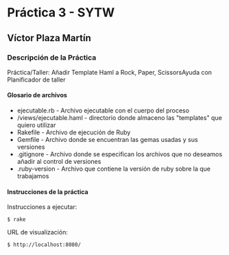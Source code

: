 # Práctica 3 - SYTW

## Víctor Plaza Martín


### Descripción de la Práctica


Práctica/Taller: Añadir Template Haml a Rock, Paper, ScissorsAyuda con Planificador de taller

#### Glosario de archivos

<ul>
  <li>ejecutable.rb - Archivo ejecutable con el cuerpo del proceso</li>
  <li>/views/ejecutable.haml - directorio donde almaceno las "templates" que quiero utilizar</li>
  <li>Rakefile - Archivo de ejecución de Ruby </li>
  <li>Gemfile - Archivo donde se encuentran las gemas usadas y sus versiones</li>
  <li>.gitignore - Archivo donde se especifican los archivos que no deseamos añadir al control de versiones</li>
  <li>.ruby-version - Archivo que contiene la versión de ruby sobre la que trabajamos</li>
</ul>

#### Instrucciones de la práctica

  Instrucciones  a ejecutar:

    $ rake

  URL de visualización:

    $ http://localhost:8080/
